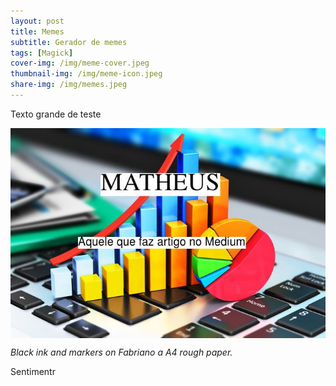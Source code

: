 ```yaml
---
layout: post
title: Memes
subtitle: Gerador de memes
tags: [Magick]
cover-img: /img/meme-cover.jpeg
thumbnail-img: /img/meme-icon.jpeg
share-img: /img/memes.jpeg
---
```


Texto grande de teste

<img src="/img/memes.jpeg" alt="Memes" align="center"/>

*Black ink and markers on Fabriano a A4 rough paper.*

Sentimentr



